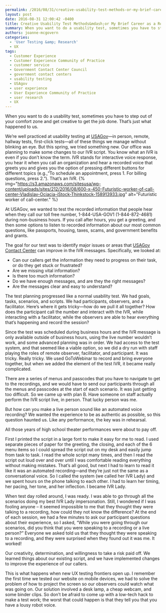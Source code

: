 ```yaml
---
permalink: /2016/08/31/creative-usability-test-methods-or-my-brief-career-as-a-robot-voice/
layout: post
date: 2016-08-31 12:00:42 -0400
title: Creative Usability Test Methods&mdash;or My Brief Career as a Robot Voice
summary: When you want to do a usability test, sometimes you have to step out of your comfort zone and get creative to get the job done. That&rsquo;s just what happened to us. We&rsquo;re well practiced at usability testing at USAGov&mdash;in person, remote, hallway tests, first-click tests&mdash;all of these things we manage without blinking an eye.
authors: joanne-mcgovern
categories:
  - 'User Testing &amp; Research'
  - UX
tags:
  - Customer Experience
  - Customer Experience Community of Practice
  - customer service
  - Government Contact Center Council
  - government contact centers
  - usability testing
  - USAgov
  - user experience
  - User Experience Community of Practice
  - user research
  - UX
---
```


When you want to do a usability test, sometimes you have to step out of your comfort zone and get creative to get the job done. That’s just what happened to us.

We’re well practiced at usability testing at [USAGov](https://www.usa.gov/)—in person, remote, hallway tests, first-click tests—all of these things we manage without blinking an eye. But this spring, we tried something new. Our office was planning to make some changes to our IVR script. You know what an IVR is even if you don’t know the term. IVR stands for interactive voice response, you hear it when you call an organization and hear a recorded voice that greets you and gives you the option of pressing different buttons for different topics (e.g.,“To schedule an appointment, press 1. For billing questions, press 2.”). That’s an IVR. {% img="https://s3.amazonaws.com/sitesusa/wp-content/uploads/sites/212/2016/08/600-x-450-Futuristic-worker-of-call-center-Vladislav-Ociacia-iStock-Thinkstock-158913933.jpg" alt="Futuristic worker of call-center." %} 

At USAGov, we wanted to test the recorded information that people hear when they call our toll free number, 1-844-USA-GOV1 (1-844-872-4681) during non-business hours. If you call after hours, you get a greeting, and then some options to listen to recorded information about our most common questions, like passports, housing, taxes, scams, and government benefits and grants.

The goal for our test was to identify major issues or areas that [USAGov Contact Center](https://www.usa.gov/phone) can improve in the IVR messages. Specifically, we looked at:

  * Can our callers get the information they need to progress on their task, or do they get stuck or frustrated?
  * Are we missing vital information?
  * Is there too much information?
  * Do we have enough messages, and are they the right messages?
  * Are the messages clear and easy to understand?

The test planning progressed like a normal usability test. We had goals, tasks, scenarios, and scripts. We had participants, observers, and a facilitator. Here’s where it gets tricky—how do we pull it all together? How does the participant call the number and interact with the IVR, while interacting with a facilitator, while the observers are able to hear everything that’s happening and record the session?

Since the test was scheduled during business hours and the IVR message is only available outside of business hours, using the live number wouldn’t work, and some advanced planning was in order. We had access to the test system, and that seemed like a viable option, so we did a dry run with staff playing the roles of remote observer, facilitator, and participant. It was tricky. Really tricky. We used GoToWebinar to record and bring everyone together, but when we added the element of the test IVR, it became really complicated.

There are a series of menus and passcodes that you have to navigate to get to the recordings, and we would have to send our participants through all the menus and passcodes at the start of each scenario. It was just getting too difficult. So we came up with plan B. Have someone on staff actually perform the IVR script live, in person. That lucky person was me.

But how can you make a live person sound like an automated voice recording? We wanted the experience to be as authentic as possible, so this question haunted us. Like any performance, the key was in rehearsal.

All those years of high school theater performances were about to pay off.

First I printed the script in a large font to make it easy for me to read. I used separate pieces of paper for the greeting, the closing, and each of the 6 menu items so I could spread the script out on my desk and easily jump from task to task. I read the whole script many times, and then I read the script out loud over and over until I was comfortable reading everything without making mistakes. That’s all good, but next I had to learn to read it like it was an automated recording—and they’re just not the same as a conversational voice. So I called the system (we called her IVR Lady) and we spent hours on the phone talking to each other. I had to learn her timing, her pacing, her tone, and her inflection. I became IVR Lady.

When test day rolled around, I was ready. I was able to go through all the scenarios doing my best IVR Lady impersonation. Still, I wondered if I was fooling anyone &#8211; it seemed impossible to me that they thought they were talking to a recording, how could they not know the difference? At the end of each session, we had a few minutes to ask our participant questions about their experience, so I asked, “While you were going through our scenarios, did you think that you were speaking to a recording or a live person?” Everyone we asked told us that they thought they were speaking to a recording, and they were surprised when they found out it was me. It worked!

Our creativity, determination, and willingness to take a risk paid off. We learned things about our existing script, and we have implemented changes to improve the experience of our callers.

This is what happens when new UX testing frontiers open up. I remember the first time we tested our website on mobile devices, we had to solve the problem of how to project the screen so our observers could watch what was going on. Our solution involved a desk lamp, a cheap webcam, and some binder clips. So don’t be afraid to come up with a low-tech hack to make a test work; the worst that could happen is that they tell you that you have a lousy robot voice.